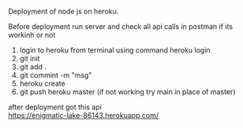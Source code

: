 Deployment of node js on heroku.

Before deployment run server and check all api calls in postman if its workinh or not


1. login to heroku from terminal using command 
   heroku login
2. git init 
3. git add .
4. git commint -m "msg"
5. heroku create
6. git push heroku master (if not working try main in place of master)
  
  after deployment got this api  
  https://enigmatic-lake-86143.herokuapp.com/